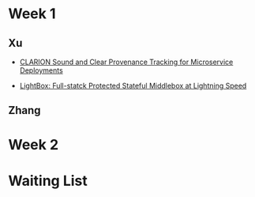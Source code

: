 # Week 1

## Xu

- [CLARION Sound and Clear Provenance Tracking for Microservice Deployments](./CALRION)

- [LightBox: Full-statck Protected Stateful Middlebox at Lightning Speed](./LightBox)

## Zhang

# Week 2



# Waiting List
